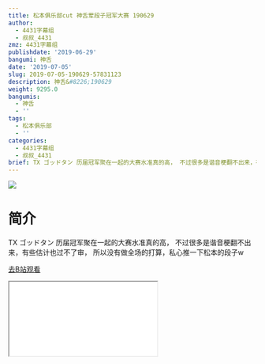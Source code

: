 ```yaml
---
title: 松本俱乐部cut 神舌荤段子冠军大赛 190629
author:
  - 4431字幕组
  - 叔叔_4431
zmz: 4431字幕组
publishdate: '2019-06-29'
bangumi: 神舌
date: '2019-07-05'
slug: 2019-07-05-190629-57831123
description: 神舌&#8226;190629
weight: 9295.0
bangumis:
  - 神舌
  - ''
tags:
  - 松本俱乐部
  - ''
categories:
  - 4431字幕组
  - 叔叔_4431
brief: TX ゴッドタン 历届冠军聚在一起的大赛水准真的高， 不过很多是谐音梗翻不出来，有些估计也过不了审， 所以没有做全场的打算，私心推一下松本的段子w
---
```

![](https://raw.githubusercontent.com/tcgriffith/owaraisite/master/static/tmpimg/6c4ec4d8294927fe88dc9b94cc383bc3646cc81d.jpg.480.jpg)
# 简介  
TX ゴッドタン
历届冠军聚在一起的大赛水准真的高，
不过很多是谐音梗翻不出来，有些估计也过不了审，
所以没有做全场的打算，私心推一下松本的段子w  

[去B站观看](https://www.bilibili.com/video/av57831123/)
<div class ="resp-container"><iframe class="testiframe" src="//player.bilibili.com/player.html?aid=57831123"", scrolling="no", allowfullscreen="true" > </iframe></div> 
